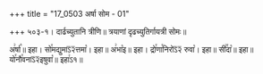 +++
title = "17_0503 अर्षा सोम - 01"

+++
५०३-१। दार्ढच्युतानि त्रीणि॥ त्रयाणां दृढच्युतिर्गायत्री सोमः॥

अ꣢र्षा꣡॥ इहा। सो꣯मद्युमाऽ᳒२᳒त्तमा꣡। इहा॥ अ꣢भा꣡इ॥ इहा। द्रो꣯णा꣯निरोऽ᳒२᳒ रुवा꣡। इहा॥ सी꣢꣯दा꣡॥ इहा॥ यो꣯नौ꣯वनाऽ᳒२᳒इषुवा꣡॥ इहा꣢ऽ१॥